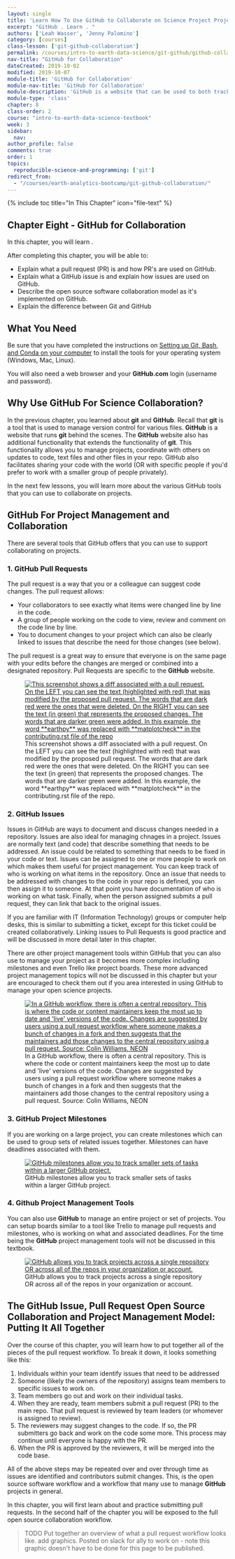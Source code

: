 ```yaml
---
layout: single
title: 'Learn How To Use GitHub to Collaborate on Science Project Projects'
excerpt: "GitHub . Learn . "
authors: ['Leah Wasser', 'Jenny Palomino']
category: [courses]
class-lesson: ['git-github-collaboration']
permalink: /courses/intro-to-earth-data-science/git-github/github-collaboration/
nav-title: "GitHub for Collaboration"
dateCreated: 2019-10-02
modified: 2019-10-07
module-title: 'GitHub for Collaboration'
module-nav-title: 'GitHub for Collaboration'
module-description: 'GitHub is a website that can be used to both track versions of files with git and also . Learn'
module-type: 'class'
chapter: 8
class-order: 2
course: "intro-to-earth-data-science-textbook"
week: 3
sidebar:
  nav:
author_profile: false
comments: true
order: 1
topics:
  reproducible-science-and-programming: ['git']
redirect_from:
  - "/courses/earth-analytics-bootcamp/git-github-collaboration/"
---
```

{% include toc title="In This Chapter" icon="file-text" %}

<div class='notice--success' markdown="1">

## <i class="fa fa-ship" aria-hidden="true"></i> Chapter Eight - GitHub for Collaboration

In this chapter, you will learn .

After completing this chapter, you will be able to:

* Explain what a pull request (PR) is and how PR's are used on GitHub.
* Explain what a GitHub issue is and explain how issues are used on GitHub.
* Describe the open source software collaboration model as it's implemented on GitHub.
* Explain the difference between Git and GitHub

## <i class="fa fa-check-square-o fa-2" aria-hidden="true"></i> What You Need

Be sure that you have completed the instructions on <a href="{{ site.url }}/workshops/setup-earth-analytics-python/setup-git-bash-conda/">Setting up Git, Bash, and Conda on your computer</a> to install the tools for your operating system (Windows, Mac, Linux).

You will also need a web browser and your **GitHub.com** login (username and password).

</div>

## Why Use GitHub For Science Collaboration?

In the previous chapter, you learned about **git** and **GitHub**. Recall that **git** is a
tool that is used to manage version control for various files. **GitHub** is a
website that runs **git** behind the scenes. The **GitHub** website also has additional
functionality that extends the functionality of **git**. This functionality allows
you to manage projects, coordinate with others on updates to code, text files
and other files in your repo. GitHub also facilitates sharing your code with the
world (OR with specific people if you'd prefer to work with a smaller group of people privately).

In the next few lessons, you will learn more about the various GitHub tools that you
can use to collaborate on projects.

## GitHub For Project Management and Collaboration

There are several tools that GitHub offers that you can use to support collaborating on projects.

### 1. GitHub Pull Requests

The pull request is a way that you or a colleague can suggest code changes. The pull request allows:
   * Your collaborators to see exactly what items were changed line by line in the code.
   * A group of people working on the code to view, review and comment on the code line by line.
   * You to document changes to your project which can also be clearly linked to issues that describe the need for those changes (see below).

The pull request is a great way to ensure that everyone is on the same page with your edits before the changes are merged or combined into a designated repository. Pull Requests are specific to the **GitHub** website.

<figure>
 <a href="{{ site.url }}/images/earth-analytics/git-version-control/github-diff-file.png">
 <img src="{{ site.url }}/images/earth-analytics/git-version-control/github-diff-file.png" alt="This screenshot shows a diff associated with a pull request. On the LEFT you can see the text (highlighted with red) that was modified by the proposed pull request. The words that are dark red were the ones that were deleted. On the RIGHT you can see the text (in green) that represents the proposed changes. The words that are darker green were added. In this example, the word **earthpy** was replaced with **matplotcheck** in the contributing.rst file of the repo"></a>
 <figcaption>This screenshot shows a diff associated with a pull request. On the LEFT you can see the text (highlighted with red) that was modified by the proposed pull request. The words that are dark red were the ones that were deleted. On the RIGHT you can see the text (in green) that represents the proposed changes. The words that are darker green were added. In this example, the word **earthpy** was replaced with **matplotcheck** in the contributing.rst file of the repo.
 </figcaption>
</figure>


### 2. GitHub Issues

Issues in GitHub are ways to document and discuss changes needed in a repository.
Issues are also ideal for managing chnages in a project.
Issues are normally text (and code) that describe something that needs to be
addressed. An issue could be related to something that needs to be fixed in your
code or text. Issues can be assigned to one or more people to work on which
makes them useful for project management. You can keep track of who is working
on what items in the repository. Once an issue that needs to be addressed with
changes to the code in your repo is defined, you can then assign it to someone. At that point you have documentation of who is working on what task. Finally,
when the person assigned submits a pull request, they can link that back to the
original issues.

If you are familiar with IT (Information Technology) groups or computer help
desks, this is similar to submitting a ticket,
except for this ticket could be created collaboratively. Linking issues to Pull
Requests is good practice and will be discussed in more detail later in this
chapter.

There are other project management tools within GitHub that you can also use to
manage your project as it becomes more complex including milestones and even Trello like project boards. These more advanced project management topics will not
be discussed in this chapter but your are encouraged to check them out if you area interested in using GitHub to manage your open science projects.

<figure>
   <a href="{{ site.url }}/images/earth-analytics/git-version-control/git-push-pull-flow-neon.png">
   <img src="{{ site.url }}/images/earth-analytics/git-version-control/git-push-pull-flow-neon.png" alt="In a GitHub workflow, there is often a central repository. This is where the code or content maintainers keep the most up to date and 'live' versions of the code. Changes are suggested by users using a pull request workflow where someone makes a bunch of changes in a fork and then suggests that the maintainers add those changes to the central repository using a pull request. Source: Colin Williams, NEON"></a>
   <figcaption>In a GitHub workflow, there is often a central repository. This is where the code or content maintainers keep the most up to date and 'live' versions of the code. Changes are suggested by users using a pull request workflow where someone makes a bunch of changes in a fork and then suggests that the maintainers add those changes to the central repository using a pull request.  Source: Colin Williams, NEON
   </figcaption>
</figure>


### 3. GitHub Project Milestones

If you are working on a large project, you can create milestones which can be
 used to group sets of related issues together. Milestones can have deadlines
 associated with them.

<figure>
   <a href="{{ site.url }}/images/earth-analytics/git-version-control/github-milestones-abc-classroom.png">
   <img src="{{ site.url }}/images/earth-analytics/git-version-control/github-milestones-abc-classroom.png" alt="GitHub milestones allow you to track smaller sets of tasks within a larger GitHub project."></a>
   <figcaption>GitHub milestones allow you to track smaller sets of tasks within a larger GitHub project.
   </figcaption>
</figure>


### 4. Github Project Management Tools

You can also use **GitHub** to manage an entire project or set of projects. You can
setup boards similar to a tool like Trello to manage pull requests and milestones,
who is working on what and associated deadlines. For the time being the **GitHub**
project management tools will not be discussed in this textbook.


<figure>
   <a href="{{ site.url }}/images/earth-analytics/git-version-control/github-project-page.png">
   <img src="{{ site.url }}/images/earth-analytics/git-version-control/github-project-page.png" alt="GitHub allows you to track projects across a single repository OR across all of the repos in your organization or account."></a>
   <figcaption>GitHub allows you to track projects across a single repository OR across all of the repos in your organization or account.
   </figcaption>
</figure>


## The GitHub Issue, Pull Request Open Source Collaboration and Project Management Model: Putting It All Together

Over the course of this chapter, you will learn how to put together all of the
pieces of the pull request workflow. To break it down, it looks something like this:

1. Individuals within your team identify issues that need to be addressed
2. Someone (likely the owners of the repository) assigns team members to specific issues to work on.
3. Team members go out and work on their individual tasks.
4. When they are ready, team members submit a pull request (PR) to the main repo. That pull request is reviewed by team leaders (or whomever is assigned to review).
5. The reviewers may suggest changes to the code. If so, the PR submitters go back and work on the code some more. This process may continue until everyone is happy with the PR.
6. When the PR is approved by the reviewers, it will be merged into the code base.

All of the above steps may be repeated over and over through time as issues are identified and contributors submit changes. This, is the open source software
workflow and a workflow that many use to manage **GitHub** projects in general.

In this chapter, you will first learn about and practice submitting pull requests.
In the second half of the chapter you will be exposed to the full open source
collaboration workflow.

> TODO Put together an overview of what a pull request workflow looks like. add graphics. Posted on slack for ally to work on - note this graphic doesn't have to be done for this page to be published.



